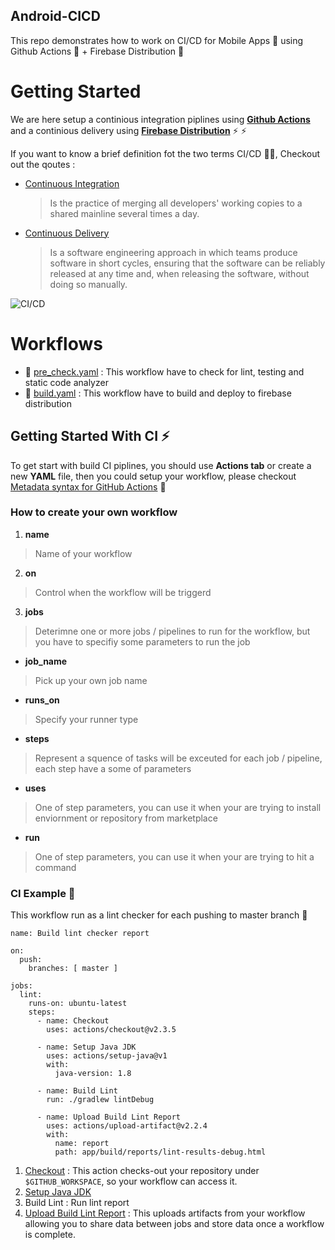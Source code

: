 ## Android-CICD

This repo demonstrates how to work on CI/CD for Mobile Apps :iphone: using Github Actions :pill: + Firebase Distribution :tada:

# Getting Started 

We are here setup a continious integration piplines using [**Github Actions**](https://github.com/features/actions) and a continious delivery using [**Firebase Distribution**](https://firebase.google.com/docs/app-distribution) ⚡ ⚡

If you want to know a brief definition fot the two terms CI/CD 🙆‍♂️, Checkout out the qoutes :

  * [Continuous Integration](https://en.wikipedia.org/wiki/Continuous_integration)

    > Is the practice of merging all developers' working copies to a shared mainline several times a day.

 * [Continuous Delivery](https://en.wikipedia.org/wiki/Continuous_delivery)

    > Is a software engineering approach in which teams produce software in short cycles, 
    > ensuring that the software can be reliably released at any time and, when releasing the software, without doing so manually.


 ![CI/CD](https://github.com/MohamedGElsharkawy/Android-CICD/blob/master/CI-CD-Image.png)


# Workflows 

  * 🚀 [pre_check.yaml](https://github.com/MohamedGElsharkawy/Android-CICD/blob/master/.github/workflows/pre_check.yml) : This workflow have to check for lint, testing and static code analyzer 
  * 🚀 [build.yaml](https://github.com/MohamedGElsharkawy/Android-CICD/blob/master/.github/workflows/build.yml) : This workflow have to build and deploy to firebase distribution

## Getting Started With CI ⚡

 To get start with build CI piplines, you should use **Actions tab** or create a new **YAML** file, then you could setup your workflow, please checkout [Metadata syntax for GitHub Actions](https://docs.github.com/en/actions/creating-actions/metadata-syntax-for-github-actions) :monocle_face:
 
 ### How to create your own workflow 

1. **name** 

> Name of your workflow 

2. **on** 

> Control when the workflow will be triggerd

3. **jobs** 

> Deterimne one or more jobs / pipelines to run for the workflow, but you have to specifiy some parameters to run the job

   * **job_name** 

   > Pick up your own job name

   * **runs_on**

   > Specify your runner type

   * **steps**

   > Represent a squence of tasks will be exceuted for each job / pipeline, each step have a some of parameters

  * **uses**

   > One of step parameters, you can use it when your are trying to install enviornment or repository from marketplace 

  * **run**

   > One of step parameters, you can use it when your are trying to hit a command 


### CI Example :partying_face:

This workflow run as a lint checker for each pushing to master branch :rocket:

```
name: Build lint checker report

on:
  push:
    branches: [ master ]

jobs:
  lint:
    runs-on: ubuntu-latest
    steps: 
      - name: Checkout
        uses: actions/checkout@v2.3.5

      - name: Setup Java JDK
        uses: actions/setup-java@v1
        with:
          java-version: 1.8

      - name: Build Lint
        run: ./gradlew lintDebug
    
      - name: Upload Build Lint Report
        uses: actions/upload-artifact@v2.2.4
        with:
          name: report
          path: app/build/reports/lint-results-debug.html
```

1. [Checkout](https://github.com/marketplace/actions/checkout) : This action checks-out your repository under `$GITHUB_WORKSPACE`, so your workflow can access it.
2. [Setup Java JDK](https://github.com/marketplace/actions/setup-java-jdk)
3. Build Lint : Run lint report 
4. [Upload Build Lint Report](https://github.com/marketplace/actions/upload-a-build-artifact) : This uploads artifacts from your workflow allowing you to share data between jobs and store data once a workflow is complete.
